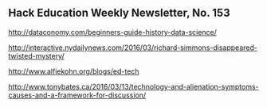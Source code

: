 ## Hack Education Weekly Newsletter, No. 153

http://dataconomy.com/beginners-guide-history-data-science/

http://interactive.nydailynews.com/2016/03/richard-simmons-disappeared-twisted-mystery/

http://www.alfiekohn.org/blogs/ed-tech

http://www.tonybates.ca/2016/03/13/technology-and-alienation-symptoms-causes-and-a-framework-for-discussion/